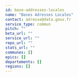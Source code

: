 ```yaml
---
id: base-addresses-locales
name: "Bases Adresses Locales"
contact: adresse@data.gouv.fr 
service_type: commun
pitch: ""
beta_url: ""
service_url: ""
repo_url: ""
stats_url: ""
communes: []
epics: []
departements: []
regions: []
---
```

